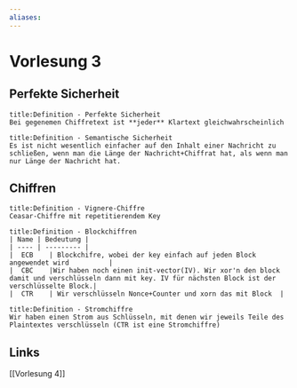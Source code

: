 ```yaml
---
aliases: 
---
```

# Vorlesung 3 
## Perfekte Sicherheit

```ad-abstract
title:Definition - Perfekte Sicherheit
Bei gegenemen Chiffretext ist **jeder** Klartext gleichwahrscheinlich
```

```ad-abstract
title:Definition - Semantische Sicherheit
Es ist nicht wesentlich einfacher auf den Inhalt einer Nachricht zu schließen, wenn man die Länge der Nachricht+Chiffrat hat, als wenn man nur Länge der Nachricht hat.
```
## Chiffren
```ad-abstract
title:Definition - Vignere-Chiffre
Ceasar-Chiffre mit repetitierendem Key
```

```ad-abstract
title:Definition - Blockchiffren
| Name | Bedeutung |
| ---- | --------- |
|  ECB    | Blockchifre, wobei der key einfach auf jeden Block angewendet wird          |
|  CBC    |Wir haben noch einen init-vector(IV). Wir xor'n den block damit und verschlüsseln dann mit key. IV für nächsten Block ist der verschlüsselte Block.|
|  CTR    | Wir verschlüsseln Nonce+Counter und xorn das mit Block  |
```

```ad-abstract
title:Definition - Stromchiffre
Wir haben einen Strom aus Schlüsseln, mit denen wir jeweils Teile des Plaintextes verschlüsseln (CTR ist eine Stromchiffre)
```
## Links
[[Vorlesung 4]]